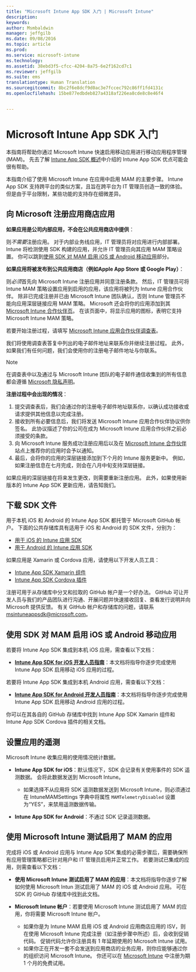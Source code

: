 ```yaml
---
title: "Microsoft Intune App SDK 入门 | Microsoft Intune"
description: 
keywords: 
author: Msmbaldwin
manager: jeffgilb
ms.date: 09/08/2016
ms.topic: article
ms.prod: 
ms.service: microsoft-intune
ms.technology: 
ms.assetid: 38ebd3f5-cfcc-4204-8a75-6e2f162cd7c1
ms.reviewer: jeffgilb
ms.suite: ems
translationtype: Human Translation
ms.sourcegitcommit: 8bc2f6e8dcf9d0ac3e7fccec792c86ff1fd4131c
ms.openlocfilehash: 15be877edbdeb827a4318af226ea8cde8c8e46f4


---
```


# <a name="get-started-with-the-microsoft-intune-app-sdk"></a>Microsoft Intune App SDK 入门

本指南将帮助你通过 Microsoft Intune 快速启用移动应用进行移动应用程序管理 (MAM)。 先去了解 [Intune App SDK 概述](intune-app-sdk.md)中介绍的 Intune App SDK 优点可能会很有帮助。

本指南介绍了使用 Microsoft Intune 在应用中启用 MAM 的主要步骤。 Intune App SDK 支持跨平台的类似方案，且旨在跨平台为 IT 管理员创造一致的体验。 但是由于平台限制，某些功能的支持存在细微差异。

## <a name="register-your-store-app-with-microsoft"></a>向 Microsoft 注册应用商店应用

**如果应用是公司内部应用，不会在公共应用商店中提供**：

则*不需要*注册应用。 对于内部业务线应用，IT 管理员将对应用进行内部部署。 Intune 将检测使用 SDK 构建的应用，并允许 IT 管理员向其应用 MAM 策略设置。 你可以跳到[使用 SDK 对 MAM 启用 iOS 或 Android 移动应用](#enable-your-ios-or-android-mobile-app-for-mam-with-the-sdk)部分。

**如果应用将被发布到公共应用商店（例如Apple App Store 或 Google Play）**：

则*必须*首先向 Microsoft Intune 注册应用并同意注册条款。 然后，IT 管理员可将 Intune MAM 策略设置应用到启用的应用，该应用将被列为 Intune 应用合作伙伴。 除非已完成注册并已由 Microsoft Intune 团队确认，否则 Intune 管理员不能向应用深层链接应用 MAM 策略。 Microsoft 还会将你的应用添加到其 [Microsoft Intune 合作伙伴页](https://www.microsoft.com/en-us/cloud-platform/microsoft-intune-apps)。 在该页面中，将显示应用的图标，表明它支持 Microsoft Intune MAM 策略。

若要开始注册过程，请填写 [Microsoft Intune 应用合作伙伴调查表](https://forms.office.com/Pages/ResponsePage.aspx?id=v4j5cvGGr0GRqy180BHbR6oOVGFZ3pxJmwSN1N_eXwJUQUc5Mkw2UVU0VzI5WkhQOEYyMENWNDBWRS4u)。

我们将使用调查表答复中列出的电子邮件地址来联系你并继续注册过程。 此外，如果我们有任何问题，我们会使用你的注册电子邮件地址与你联系。

> [!NOTE]
> 在调查表中以及通过与 Microsoft Intune 团队的电子邮件通信收集到的所有信息都会遵循 [Microsoft 隐私声明](https://www.microsoft.com/en-us/privacystatement/default.aspx)。

**注册过程中会出现的情况**：

1. 提交调查表后，我们会通过你的注册电子邮件地址联系你，以确认成功接收或请求提供其他信息以完成注册。
2. 接收到所有必要信息后，我们将发送 Microsoft Intune 应用合作伙伴协议供你签名。 此协议描述了你的公司在成为 Microsoft Intune 应用合作伙伴之前必须接受的条款。
3. 向 Microsoft Intune 服务成功注册应用后以及在 [Microsoft Intune 合作伙伴](https://www.microsoft.com/en-us/cloud-platform/microsoft-intune-apps)站点上推荐你的应用时会予以通知。
4. 最后，会将你的应用的深层链接添加到下个月的 Intune 服务更新中。 例如，如果注册信息在七月完成，则会在八月中旬支持深层链接。

如果应用的深层链接在将来发生更改，则需要重新注册应用。 此外，如果使用新版本的 Intune App SDK 更新应用，请告知我们。



## <a name="download-the-sdk-files"></a>下载 SDK 文件

用于本机 iOS 和 Android 的 Intune App SDK 都托管于 Microsoft GitHub 帐户。 下面的公共存储库具有适用于 iOS 和 Android 的 SDK 文件，分别为：

* [用于 iOS 的 Intune 应用 SDK](https://github.com/msintuneappsdk/ms-intune-app-sdk-ios)
* [用于 Android 的 Intune 应用 SDK](https://github.com/msintuneappsdk/ms-intune-app-sdk-android)

如果应用是 Xamarin 或 Cordova 应用，请使用以下开发人员工具：

* [Intune App SDK Xamarin 组件](https://github.com/msintuneappsdk/intune-app-sdk-xamarin)
* [Intune App SDK Cordova 插件](https://github.com/msintuneappsdk/cordova-plugin-ms-intune-mam)

注册可用于从存储库中分叉和拉取的 GitHub 帐户是一个好办法。 GitHub 可让开发人员与我们的产品团队进行沟通、开展问题并快速接收回复、查看发行说明并向 Microsoft 提供反馈。 有关 GitHub 帐户和存储库的问题，请联系 msintuneappsdk@microsoft.com。





## <a name="enable-your-ios-or-android-mobile-app-for-mam-with-the-sdk"></a>使用 SDK 对 MAM 启用 iOS 或 Android 移动应用

若要将 Intune App SDK 集成到本机 iOS 应用，需查看以下文档：

* **[Intune App SDK for iOS 开发人员指南](intune-app-sdk-ios.md)**：本文档将指导你逐步完成使用 Intune App SDK 启用移动 iOS 应用的过程。


若要将 Intune App SDK 集成到本机 Android 应用，需查看以下文档：

* **[Intune App SDK for Android 开发人员指南](intune-app-sdk-android.md)**：本文档将指导你逐步完成使用 Intune App SDK 启用移动 Android 应用的过程。

你可以在其各自的 GitHub 存储库中找到 Intune App SDK Xamarin 组件和 Intune App SDK Cordova 插件的相关文档。


## <a name="set-up-telemetry-for-your-app"></a>设置应用的遥测

Microsoft Intune 收集应用的使用情况统计数据。

* **Intune App SDK for iOS**：默认情况下，SDK 会记录有关使用事件的 SDK 遥测数据。 会将此数据发送到 Microsoft Intune。

    * 如果选择不从应用将 SDK 遥测数据发送到 Microsoft Intune，则必须通过在 IntuneMAMSettings 字典中将属性 `MAMTelemetryDisabled` 设置为“YES”，来禁用遥测数据传输。

* **Intune App SDK for Android**：不通过 SDK 记录遥测数据。

## <a name="test-your-mamenabled-app-with-microsoft-intune"></a>使用 Microsoft Intune 测试启用了 MAM 的应用

完成将 iOS 或 Android 应用与 Intune App SDK 集成的必需步骤后，需要确保所有应用管理策略都已针对用户和 IT 管理员启用并正常工作。 若要测试已集成的应用，则需查看以下文档：

<!--TODO-->

* **使用 Microsoft Intune 测试启用了 MAM 的应用**：本文档将指导你逐步了解如何使用 Microsoft Intun 测试启用了 MAM 的 iOS 或 Android 应用。 可在 SDK 的 GitHub 存储库中找到此文档。

* **Microsoft Intune 帐户**：若要使用 Microsoft Intune 测试启用了 MAM 的应用，你将需要 Microsoft Intune 帐户。
    * 如果你是为 Intune MAM 启用 iOS 或 Android 应用商店应用的 ISV，则在使用 Microsoft Intune 完成注册（如注册步骤中所述）后，会收到促销代码。 促销代码允许你注册具有 1 年延期使用的 Microsoft Intune 试用。
    * 如果你正在开发一套不会发送到应用商店的业务应用，则你应能够通过你的组织访问 Microsoft Intune。 你还可以在 [Microsoft Intune](https://portal.office.com/Signup/Signup.aspx?OfferId=40BE278A-DFD1-470a-9EF7-9F2596EA7FF9&dl=INTUNE_A&ali=1#0) 中注册为期 1 个月的免费试用。



<!--HONumber=Nov16_HO3-->



